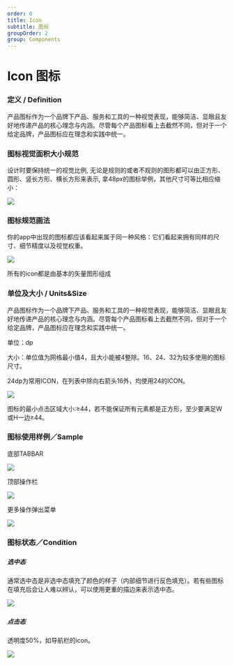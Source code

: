 ```yaml
---
order: 6
title: Icon
subtitle: 图标
groupOrder: 2
group: Components
---
```


# Icon 图标

### 

### 定义 / Definition

产品图标作为一个品牌下产品、服务和工具的一种视觉表现，能够简洁、显眼且友好地传递产品的核心理念与内涵。尽管每个产品图标看上去截然不同，但对于一个给定品牌，产品图标应在理念和实践中统一。

### 

### 图标视觉面积大小规范

设计时要保持统一的视觉比例, 无论是规则的或者不规则的图形都可以由正方形、圆形、竖长方形、横长方形来表示, 拿48px的图标举例，其他尺寸可等比相应缩小：

![](https://img.alicdn.com/tfs/TB1YqoakxSYBuNjSsphXXbGvVXa-526-113.png)

### 

### 图标规范画法

你的app中出现的图标都应该看起来属于同一种风格：它们看起来拥有同样的尺寸、细节精度以及视觉权重。

![](https://img.alicdn.com/tfs/TB1.KRgkN9YBuNjy0FfXXXIsVXa-324-294.png)

所有的icon都是由基本的矢量图形组成

### 

### 单位及大小 / Units&Size

产品图标作为一个品牌下产品、服务和工具的一种视觉表现，能够简洁、显眼且友好地传递产品的核心理念与内涵。尽管每个产品图标看上去截然不同，但对于一个给定品牌，产品图标应在理念和实践中统一。

单位：dp

大小：单位值为网格最小值4，且大小能被4整除。16、24、32为较多使用的图标尺寸。

24dp为常用ICON，在列表中除向右箭头16外，均使用24的ICON。

![](https://img.alicdn.com/tfs/TB1dzETkr5YBuNjSspoXXbeNFXa-526-189.png)

图标的最小点击区域大小:≥44，若不能保证所有元素都是正方形，至少要满足W或H一边≥44。

### 

### 图标使用样例／Sample

底部TABBAR

![](https://img.alicdn.com/tfs/TB10eRgkN9YBuNjy0FfXXXIsVXa-435-156.png)

顶部操作栏

![](https://img.alicdn.com/tfs/TB1VXBakH9YBuNjy0FgXXcxcXXa-435-156.png)

更多操作弹出菜单

![](https://img.alicdn.com/tfs/TB14eRgkN9YBuNjy0FfXXXIsVXa-435-435.png)

### 

### 图标状态／Condition

##### 

##### 选中态

通常选中态是非选中态填充了颜色的样子（内部细节进行反色填充）。若有些图标在填充后会让人难以辨认，可以使用更重的描边来表示选中态。

![](https://img.alicdn.com/tfs/TB1lpd1kSBYBeNjy0FeXXbnmFXa-320-21.png)

##### 

##### 点击态

透明度50%，如导航栏的icon。

![](https://img.alicdn.com/tfs/TB1qoV2kStYBeNjSspaXXaOOFXa-477-281.png)

